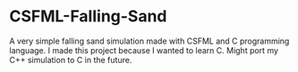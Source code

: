 # CSFML-Falling-Sand
A very simple falling sand simulation made with CSFML and C programming language.
I made this project because I wanted to learn C.
Might port my C++ simulation to C in the future.
